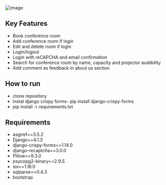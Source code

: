 
![image](https://user-images.githubusercontent.com/106817902/201361780-66468099-7400-497d-a2b1-fbedb92ff458.png)

## Key Features

* Book conference room
* Add conference room if login
* Edit and delete room if login
* Login/logout
* Login with reCAPCHA and email confirmation
* Search for conference room by name, capacity and projector avalibility
* Add comment as feedback in about us section


## How to run
* clone repository
* instal django crispy forms- pip install django-crispy-forms
* pip install -r requirements.txt


## Requirements

* asgiref==3.5.2
* Django==4.1.3
* django-crispy-forms==1.14.0
* django-recaptcha==3.0.0
* Pillow==9.3.0
* psycopg2-binary==2.9.5
* six==1.16.0
* sqlparse==0.4.3
* bootstrap
